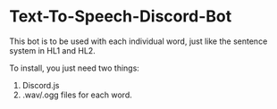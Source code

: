 # Text-To-Speech-Discord-Bot

This bot is to be used with each individual word, just like the sentence system in HL1 and HL2.

To install, you just need two things:

1. Discord.js
2. .wav/.ogg files for each word.
